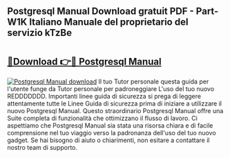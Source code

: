 ## Postgresql Manual Download gratuit PDF - Part-W1K Italiano Manuale del proprietario del servizio kTzBe

# <h2><a href="http://dfb1ju.blite.top/?on=Postgresql+Manual">🔗Download 👉🔴 Postgresql Manual</a></h2>

[![Postgresql Manual download](https://i.imgur.com/lujVjoI.png)](http://dfb1ju.blite.top/?on=Postgresql+Manual)
Il tuo Tutor personale questa guida per l'utente funge da Tutor personale per padroneggiare L'uso del tuo nuovo REDDDDDDD. Importanti linee guida di sicurezza si prega di leggere attentamente tutte le Linee Guida di sicurezza prima di iniziare a utilizzare il nuovo Postgresql Manual. Questo straordinario Postgresql Manual offre una Suite completa di funzionalità che ottimizzano il flusso di lavoro. Ci aspettiamo che Postgresql Manual sia stata una risorsa chiara e di facile comprensione nel tuo viaggio verso la padronanza dell'uso del tuo nuovo gadget. Se hai bisogno di aiuto o chiarimenti, non esitare a contattare il nostro team di supporto.
